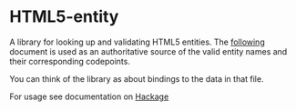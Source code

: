 # HTML5-entity 

A library for looking up and validating HTML5 entities.
The [following](http://html.spec.whatwg.org/multipage/entities.json)
document is used as an authoritative source of the valid
entity names and their corresponding codepoints.

You can think of the library as about bindings to the data
in that file.

For usage see documentation on [Hackage](https://hackage.haskell.org/package/html5-entity/docs/Text-Html-Entity.html)

